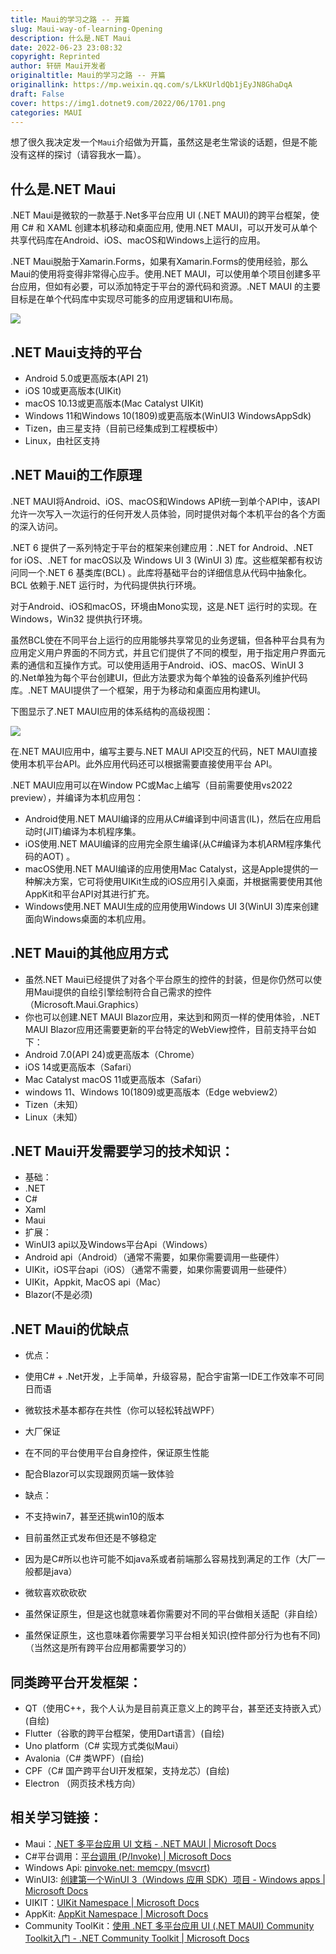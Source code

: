 ```yaml
---
title: Maui的学习之路 -- 开篇
slug: Maui-way-of-learning-Opening
description: 什么是.NET Maui
date: 2022-06-23 23:08:32
copyright: Reprinted
author: 轩研 Maui开发者
originaltitle: Maui的学习之路 -- 开篇
originallink: https://mp.weixin.qq.com/s/LkKUrldQb1jEyJN8GhaDqA
draft: False
cover: https://img1.dotnet9.com/2022/06/1701.png
categories: MAUI
---
```


想了很久我决定发一个`Maui`介绍做为开篇，虽然这是老生常谈的话题，但是不能没有这样的探讨（请容我水一篇）。

## 什么是.NET Maui

.NET Maui是微软的一款基于.Net多平台应用 UI (.NET MAUI)的跨平台框架，使用 C# 和 XAML 创建本机移动和桌面应用, 使用.NET MAUI，可以开发可从单个共享代码库在Android、iOS、macOS和Windows上运行的应用。

.NET Maui脱胎于Xamarin.Forms，如果有Xamarin.Forms的使用经验，那么Maui的使用将变得非常得心应手。使用.NET MAUI，可以使用单个项目创建多平台应用，但如有必要，可以添加特定于平台的源代码和资源。.NET MAUI 的主要目标是在单个代码库中实现尽可能多的应用逻辑和UI布局。

![](https://img1.dotnet9.com/2022/06/1701.png)

## .NET Maui支持的平台

- Android 5.0或更高版本(API 21)
- iOS 10或更高版本(UIKit)
- macOS 10.13或更高版本(Mac Catalyst UIKit)
- Windows 11和Windows 10(1809)或更高版本(WinUI3 WindowsAppSdk)
- Tizen，由三星支持（目前已经集成到工程模板中）
- Linux，由社区支持

## .NET Maui的工作原理

.NET MAUI将Android、iOS、macOS和Windows API统一到单个API中，该API允许一次写入一次运行的任何开发人员体验，同时提供对每个本机平台的各个方面的深入访问。

.NET 6 提供了一系列特定于平台的框架来创建应用：.NET for Android、.NET for iOS、.NET for macOS以及 Windows UI 3 (WinUI 3) 库。这些框架都有权访问同一个.NET 6 基类库(BCL) 。此库将基础平台的详细信息从代码中抽象化。BCL 依赖于.NET 运行时，为代码提供执行环境。

对于Android、iOS和macOS，环境由Mono实现，这是.NET 运行时的实现。在Windows，Win32 提供执行环境。

虽然BCL使在不同平台上运行的应用能够共享常见的业务逻辑，但各种平台具有为应用定义用户界面的不同方式，并且它们提供了不同的模型，用于指定用户界面元素的通信和互操作方式。可以使用适用于Android、iOS、macOS、WinUI 3的.Net单独为每个平台创建UI，但此方法要求为每个单独的设备系列维护代码库。.NET MAUI提供了一个框架，用于为移动和桌面应用构建UI。

下图显示了.NET MAUI应用的体系结构的高级视图：

![](https://img1.dotnet9.com/2022/06/1702.png)

在.NET MAUI应用中，编写主要与.NET MAUI API交互的代码，NET MAUI直接使用本机平台API。此外应用代码还可以根据需要直接使用平台 API。

.NET MAUI应用可以在Window PC或Mac上编写（目前需要使用vs2022 preview），并编译为本机应用包：

- Android使用.NET MAUI编译的应用从C#编译到中间语言(IL)，然后在应用启动时(JIT)编译为本机程序集。
- iOS使用.NET MAUI编译的应用完全原生编译(从C#编译为本机ARM程序集代码的AOT) 。
- macOS使用.NET MAUI编译的应用使用Mac Catalyst，这是Apple提供的一种解决方案，它可将使用UIKit生成的iOS应用引入桌面，并根据需要使用其他AppKit和平台API对其进行扩充。
- Windows使用.NET MAUI生成的应用使用Windows UI 3(WinUI 3)库来创建面向Windows桌面的本机应用。

## .NET Maui的其他应用方式

- 虽然.NET Maui已经提供了对各个平台原生的控件的封装，但是你仍然可以使用Maui提供的自绘引擎绘制符合自己需求的控件（Microsoft.Maui.Graphics）
- 你也可以创建.NET MAUI Blazor应用，来达到和网页一样的使用体验，.NET MAUI Blazor应用还需要更新的平台特定的WebView控件，目前支持平台如下：
 - Android 7.0(API 24)或更高版本（Chrome）
 - iOS 14或更高版本（Safari）
 - Mac Catalyst macOS 11或更高版本（Safari）
 - windows 11、Windows 10(1809)或更高版本（Edge webview2）
 - Tizen（未知）
 - Linux（未知）

## .NET Maui开发需要学习的技术知识：

- 基础：
 - .NET
 - C#
 - Xaml
 - Maui
- 扩展：
 - WinUI3 api以及Windows平台Api（Windows）
 - Android api（Android）（通常不需要，如果你需要调用一些硬件）
 - UIKit，iOS平台api（iOS）（通常不需要，如果你需要调用一些硬件）
 - UIKit，Appkit, MacOS api（Mac）
 - Blazor(不是必须)

## .NET Maui的优缺点

- 优点：
 - 使用C# + .Net开发，上手简单，升级容易，配合宇宙第一IDE工作效率不可同日而语
 - 微软技术基本都存在共性（你可以轻松转战WPF）
 - 大厂保证
 - 在不同的平台使用平台自身控件，保证原生性能
 - 配合Blazor可以实现跟网页端一致体验

- 缺点：
 - 不支持win7，甚至还挑win10的版本
 - 目前虽然正式发布但还是不够稳定
 - 因为是C#所以也许可能不如java系或者前端那么容易找到满足的工作（大厂一般都是java）
 - 微软喜欢砍砍砍
 - 虽然保证原生，但是这也就意味着你需要对不同的平台做相关适配（非自绘）
 - 虽然保证原生，这也意味着你需要学习平台相关知识(控件部分行为也有不同)（当然这是所有跨平台应用都需要学习的）

## 同类跨平台开发框架：

- QT（使用C++，我个人认为是目前真正意义上的跨平台，甚至还支持嵌入式）(自绘)
- Flutter（谷歌的跨平台框架，使用Dart语言）(自绘)
- Uno platform（C# 实现方式类似Maui）
- Avalonia（C# 类WPF）(自绘)
- CPF（C# 国产跨平台UI开发框架，支持龙芯）(自绘)
- Electron （网页技术栈方向）

## 相关学习链接：
- Maui：[.NET 多平台应用 UI 文档 - .NET MAUI | Microsoft Docs](https://docs.microsoft.com/zh-cn/dotnet/maui/)
- C#平台调用：[平台调用 (P/Invoke) | Microsoft Docs](https://docs.microsoft.com/zh-cn/dotnet/standard/native-interop/pinvoke)
- Windows Api: [pinvoke.net: memcpy (msvcrt)](https://www.pinvoke.net/default.aspx/msvcrt/memcpy.html)
- WinUI3: [创建第一个WinUI 3（Windows 应用 SDK）项目 - Windows apps | Microsoft Docs](https://docs.microsoft.com/zh-cn/windows/apps/winui/winui3/create-your-first-winui3-app)
- UIKIT：[UIKit Namespace | Microsoft Docs](https://docs.microsoft.com/zh-cn/dotnet/api/uikit?view=xamarin-ios-sdk-12)
- AppKit: [AppKit Namespace | Microsoft Docs](https://docs.microsoft.com/zh-cn/dotnet/api/appkit?view=xamarin-mac-sdk-14)
- Community ToolKit：[使用 .NET 多平台应用 UI (.NET MAUI) Community Toolkit入门 - .NET Community Toolkit | Microsoft Docs](https://docs.microsoft.com/zh-cn/dotnet/communitytoolkit/maui/get-started)